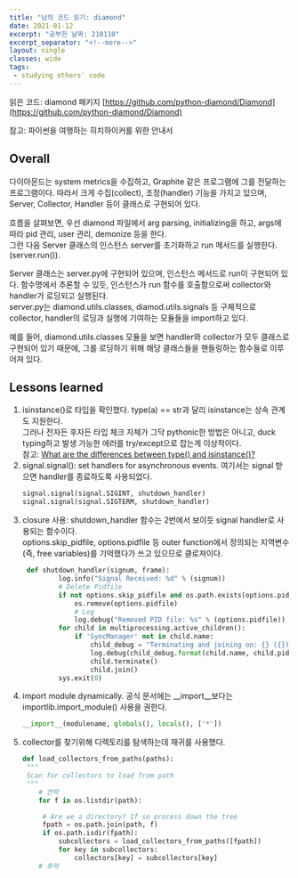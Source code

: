 ```yaml
---
title: "남의 코드 읽기: diamond"
date: 2021-01-12
excerpt: "공부한 날짜: 210110"
excerpt_separator: "<!--more-->"
layout: single
classes: wide
tags: 
 - studying others' code
---
```



읽은 코드: diamond 패키지 [https://github.com/python-diamond/Diamond](https://github.com/python-diamond/Diamond)

참고: 파이썬을 여행하는 히치하이커를 위한 안내서



## Overall

다이아몬드는 system metrics을 수집하고, Graphite 같은 프로그램에 그를 전달하는 프로그램이다.
따라서 크게 수집(collect), 조정(handler) 기능을 가지고 있으며, Server, Collector, Handler 등이 클래스로 구현되어 있다.

흐름을 살펴보면, 우선 diamond 파일에서 arg parsing, initializing을 하고, args에 따라 pid 관리, user 관리, demonize 등을 한다.  
그런 다음 Server 클래스의 인스턴스 server를 초기화하고 run 메서드를 실행한다.(server.run()).  

Server 클래스는 server.py에 구현되어 있으며, 인스턴스 메서드로 run이 구현되어 있다. 함수명에서 추론할 수 있듯, 인스턴스가 run 함수를 호출함으로써 collector와 handler가 로딩되고 실행된다.   
server.py는 diamond.utils.classes, diamod.utils.signals 등 구체적으로 collector, handler의 로딩과 실행에 기여하는 모듈들을 import하고 있다.  

예를 들어, diamond.utils.classes 모듈을 보면 handler와 collector가 모두 클래스로 구현되어 있기 때문에, 그를 로딩하기 위해 해당 클래스들을 핸들링하는 함수들로 이루어져 있다.  




## Lessons learned


1. isinstance()로 타입을 확인했다. type(a) == str과 달리 isinstance는 상속 관계도 지원한다.  
그러나 전자든 후자든 타입 체크 자체가 그닥 pythonic한 방법은 아니고, duck typing하고 발생 가능한 에러를 try/except으로 잡는게 이상적이다.  
참고: [What are the differences between type() and isinstance()?](https://stackoverflow.comquestions/1549801/what-are-the-differences-between-type-and-isinstance)
2. signal.signal(): set handlers for asynchronous events. 여기서는 signal 받으면 handler를 종료하도록 사용되었다.
   ```python
   signal.signal(signal.SIGINT, shutdown_handler)
   signal.signal(signal.SIGTERM, shutdown_handler)
   ```
3. closure 사용: shutdown_handler 함수는 2번에서 보이듯 signal handler로 사용되는 함수이다.  
options.skip_pidfile, options.pidfile 등 outer function에서 정의되는 지역변수(즉, free variables)를 기억했다가 쓰고 있으므로 클로져이다.
   ```python
	def shutdown_handler(signum, frame):
            log.info("Signal Received: %d" % (signum))
            # Delete Pidfile
            if not options.skip_pidfile and os.path.exists(options.pidfile):
                os.remove(options.pidfile)
                # Log
                log.debug("Removed PID file: %s" % (options.pidfile))  
            for child in multiprocessing.active_children():
                if 'SyncManager' not in child.name:
                    child_debug = "Terminating and joining on: {} ({})"
                    log.debug(child_debug.format(child.name, child.pid))
                    child.terminate()
                    child.join()
            sys.exit(0)

   ```
4. import module dynamically. 공식 문서에는 __import__보다는 importlib.import_module() 사용을 권한다.
   ```python
   __import__(modulename, globals(), locals(), ['*'])
   ```
5. collector를 찾기위해 디렉토리를 탐색하는데 재귀를 사용했다.
   ```python
   def load_collectors_from_paths(paths):
    """
    Scan for collectors to load from path
    """
	   # 전략
	   for f in os.listdir(path):

	    # Are we a directory? If so process down the tree
	    fpath = os.path.join(path, f)
	    if os.path.isdir(fpath):
	        subcollectors = load_collectors_from_paths([fpath])
	        for key in subcollectors:
	            collectors[key] = subcollectors[key]
	   # 후략
   ```


